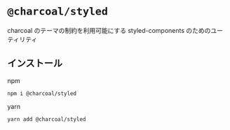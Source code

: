 # `@charcoal/styled`

charcoal のテーマの制約を利用可能にする styled-components のためのユーティリティ

## インストール

npm

```
npm i @charcoal/styled
```

yarn

```
yarn add @charcoal/styled
```
